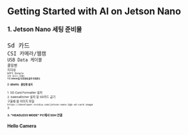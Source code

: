 Getting Started with AI on Jetson Nano
-
<div stlye="text-align: left;">
<b> 1. Jetson Nano  세팅 준비물</b>
<br>
<br>
<TT> Sd 카드</TT>
<small><br>
<TT> CSI 카메라/웹캠</TT>
<small><br>
<TT> USB Data 케이블 </TT>
<small><br>
<TT> 쿨링팬 </TT>
<small><br>
<TT> 지지대</TT>
<small><br>
<TT> WIFI Dongle</TT>
<small><br>
<TT> 무선 마우스<span>&#183;</span>키패드</TT>
<br> 
<b>1-2.Jetson을 지지대에 올려 끼워준다</b>
<br>
<br>   
<b><big> 2. ubuntu <span>&#183;</span> 쿨링팬 설치<big></b>
<br>
<br>   
1. SD Card Formatter 설치
<br>    
2. balenaEtcher 설치 및 SD카드 굽기
<br>구울때 쓸 이미지 파일
<small><br><TT>https://developer.nvidia.com/jetson-nano-2gb-sd-card-image </TT></small>
<br>
3.
  

<b> 3. "HEADLESS MODE" PC에서 SSH 연결</b>

Hello Camera
-
